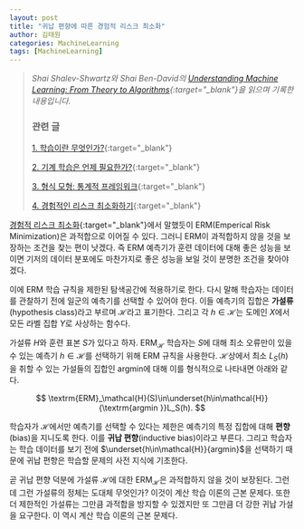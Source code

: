 ```yaml
---
layout: post
title: "귀납 편향에 따른 경험적 리스크 최소화"
author: 김태원
categories: MachineLearning
tags: [MachineLearning]
---
```


> *Shai Shalev-Shwartz와 Shai Ben-David의 [Understanding Machine Learning: From Theory to Algorithms](https://www.cs.huji.ac.il/~shais/UnderstandingMachineLearning/understanding-machine-learning-theory-algorithms.pdf){:target="_blank"}을 읽으며 기록한 내용입니다.*
>
> <h3>관련 글</h3>
>
> [1. 학습이란 무엇인가?](https://pangmoo-ktw.github.io/pangmoo-KTW/uml0){:target="_blank"} 
>
> [2. 기계 학습은 언제 필요한가?](https://pangmoo-ktw.github.io/pangmoo-KTW/uml02){:target="_blank"}
>
> [3. 형식 모형: 통계적 프레임워크](https://pangmoo-ktw.github.io/pangmoo-KTW/uml21){:target="_blank"}
>
> [4. 경험적인 리스크 최소화하기](https://pangmoo-ktw.github.io/pangmoo-KTW/uml22){:target="_blank"}

[경험적 리스크 최소화](https://pangmoo-ktw.github.io/pangmoo-KTW/uml22){:target="_blank"}에서 말했듯이 ERM(Emperical Risk Minimization)은 과적합으로 이어질 수 있다. 
그러니 ERM이 과적합하지 않을 것을 보장하는 조건을 찾는 편이 낫겠다.
즉 ERM 예측기가 훈련 데이터에 대해 좋은 성능을 보이면 기저의 데이터 분포에도 마찬가지로 좋은 성능을 보일 것이 분명한 조건을 찾아야겠다. 

이에 ERM 학습 규칙을 제한된 탐색공간에 적용하기로 한다.
다시 말해 학습자는 데이터를 관찰하기 전에 일군의 예측기를 선택할 수 있어야 한다.
이들 예측기의 집합은 **가설류**(hypothesis class)라고 부르며 $\mathcal{H}$라고 표기한다.
그리고 각 $h\in\mathcal{H}$는 도메인 $X$에서 모든 라벨 집합 $Y$로 사상하는 함수다. 

가설류 $H$와 훈련 표본 $S$가 있다고 하자.
$\textrm{ERM}_{\mathcal{H}}$ 학습자는 $S$에 대해 최소 오류만이 있을 수 있는 예측기 $h\in\mathcal{H}$를 선택하기 위해 $\textrm{ERM}$ 규칙을 사용한다. 
$\mathcal{H}$상에서 최소 $L_S(h)$을 취할 수 있는 가설들의 집합인 $\textrm{argmin}$에 대해 이를 형식적으로 나타내면 아래와 같다.

$$
\textrm{ERM}_\mathcal{H}(S)\in\underset{h\in\mathcal{H}}{\textrm{argmin }}L_S(h).
$$

학습자가 $\mathcal{H}$에서만 예측기를 선택할 수 있다는 제한은 예측기의 특정 집합에 대해 **편향**(bias)을 지니도록 한다.
이를 **귀납 편향**(inductive bias)이라고 부른다.
그리고 학습자는 학습 데이터를 보기 전에 $\underset{h\in\mathcal{H}}{argmin}$을 선택하기 때문에 귀납 편향은 학습할 문제의 사전 지식에 기초한다. 

곧 귀납 편향 덕분에 가설류 $\mathcal{H}$에 대한 $\textrm{ERM}_{\mathcal{H}}$은 과적합하지 않을 것이 보장된다.
그런데 그런 가설류의 정체는 도대체 무엇인가?
이것이 계산 학습 이론의 근본 문제다.
또한 더 제한적인 가설류는 그만큼 과적합을 방지할 수 있겠지만 또 그만큼 더 강한 귀납 가설을 요구한다.
이 역시 계산 학습 이론의 근본 문제다.
